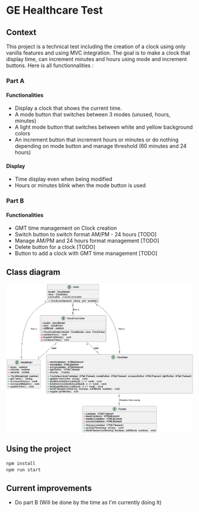 # GE  Healthcare Test

## Context

This project is a technical test including the creation of a clock using only vanilla features and using MVC integration. The goal is to make a clock that display time, can increment minutes and hours using mode and increment buttons. Here is all functionnalities :

### Part A

#### Functionalities

- Display a clock that shows the current time.
- A mode button that switches between 3 modes (unused, hours, minutes)
- A light mode button that switches between white and yellow background colors
- An increment button that increment hours or minutes or do nothing depending on mode button and manage threshold (60 minutes and 24 hours)

#### Display

- Time display even when being modified
- Hours or minutes blink when the mode button is used

### Part B

#### Functionalities

- GMT time management on Clock creation
- Switch button to switch format AM/PM - 24 hours [TODO]
- Manage AM/PM and 24 hours format management [TODO]
- Delete button for a clock [TODO]
- Button to add a clock with GMT time management [TODO]

## Class diagram

![Alt text](diagram.png)

## Using the project

```javascript
npm install
npm run start
```

## Current improvements

- Do part B (Will be done by the time as I'm currently doing It)